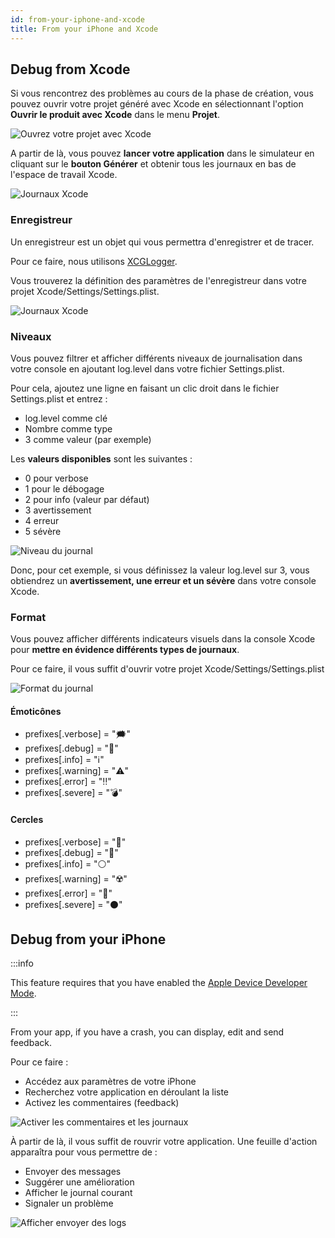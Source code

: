 ```yaml
---
id: from-your-iphone-and-xcode
title: From your iPhone and Xcode
---
```


## Debug from Xcode
Si vous rencontrez des problèmes au cours de la phase de création, vous pouvez ouvrir votre projet généré avec Xcode en sélectionnant l'option **Ouvrir le produit avec Xcode** dans le menu **Projet**.

![Ouvrez votre projet avec Xcode](img/open-project-Xcode.png)

A partir de là, vous pouvez **lancer votre application** dans le simulateur en cliquant sur le **bouton Générer** et obtenir tous les journaux en bas de l'espace de travail Xcode.

![Journaux Xcode](img/Xcode-logs.png)

### Enregistreur

Un enregistreur est un objet qui vous permettra d'enregistrer et de tracer.

Pour ce faire, nous utilisons [XCGLogger](https://github.com/DaveWoodCom/XCGLogger).

Vous trouverez la définition des paramètres de l'enregistreur dans votre projet Xcode/Settings/Settings.plist.

![Journaux Xcode](img/settings-plist-xcode.png)


### Niveaux

Vous pouvez filtrer et afficher différents niveaux de journalisation dans votre console en ajoutant log.level dans votre fichier Settings.plist.

Pour cela, ajoutez une ligne en faisant un clic droit dans le fichier Settings.plist et entrez :
* log.level comme clé
* Nombre comme type
* 3 comme valeur (par exemple)

Les **valeurs disponibles** sont les suivantes :

* 0 pour verbose
* 1 pour le débogage
* 2 pour info (valeur par défaut)
* 3 avertissement
* 4 erreur
* 5 sévère

![Niveau du journal](img/log-level.png)

Donc, pour cet exemple, si vous définissez la valeur log.level sur 3, vous obtiendrez un **avertissement, une erreur et un sévère** dans votre console Xcode.

### Format

Vous pouvez afficher différents indicateurs visuels dans la console Xcode pour **mettre en évidence différents types de journaux**.

Pour ce faire, il vous suffit d'ouvrir votre projet Xcode/Settings/Settings.plist

![Format du journal](img/log-format.png)

#### Émoticônes

 * prefixes[.verbose] = "🗯"
 * prefixes[.debug] = "🔹"
 * prefixes[.info] = "ℹ️"
 * prefixes[.warning] = "⚠️"
 * prefixes[.error] = "‼️"
 * prefixes[.severe] = "💣"

#### Cercles

* prefixes[.verbose] = "🔘"
* prefixes[.debug] = "🔵"
* prefixes[.info] = "⚪"
* prefixes[.warning] = "☢️"
* prefixes[.error] = "🔴"
* prefixes[.severe] = "⚫"

## Debug from your iPhone

:::info

This feature requires that you have enabled the [Apple Device Developer Mode](../getting-started/requirements.md#apple-device-developer-mode).

:::

From your app, if you have a crash, you can display, edit and send feedback.

Pour ce faire :
* Accédez aux paramètres de votre iPhone
* Recherchez votre application en déroulant la liste
* Activez les commentaires (feedback)

![Activer les commentaires et les journaux](img/activate-feedback-logs.png)

À partir de là, il vous suffit de rouvrir votre application. Une feuille d'action apparaîtra pour vous permettre de :
* Envoyer des messages
* Suggérer une amélioration
* Afficher le journal courant
* Signaler un problème

![Afficher envoyer des logs](img/display-send-logs.png)
